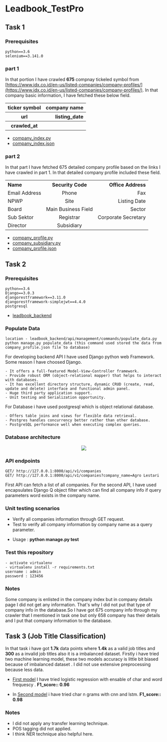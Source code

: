 # Leadbook_TestPro
## Task 1 

### Prerequisites
```
python==3.6
selenium==3.141.0
```

### part 1 

In that portion I have crawled **675** compnay tickeled symbol from [https://www.idx.co.id/en-us/listed-companies/company-profiles/](https://www.idx.co.id/en-us/listed-companies/company-profiles/). In that company basic information, I have fetched these below field.
<center>
<table>
    <tbody>
        <tr>
            <th align="center">ticker symbol</th>
            <th align="right">company name</th>
        </tr>
        <tr>
            <th align="center">url</th>
            <th align="right">listing_date</th>
        </tr>
        <tr>
            <th align="center">crawled_at</th>
            <th align="right"></th>
        </tr>
    </tbody>
    </table>
   </center>

* [company_index.py](https://github.com/SumonKantiDey/Leadbook_TestPro/blob/master/crawled_data/company_index.py)
* [company_index.json](https://github.com/SumonKantiDey/Leadbook_TestPro/blob/master/crawled_data/company_index.json)

### part 2
In that part I have fetched 675 detailed company profile based on the links I have crawled in part 1. In that detailed company profile included these field.
<center>
<table>
    <tbody>
        <tr>
            <th align="left">Name</th>
            <th align="center">Security Code</th>
            <th align="right">Office Address</th>
        </tr>
        <tr>
            <td align="left">Email Address</td>
            <td align="center">Phone</td>
            <td align="right">Fax</td>
        </tr>
        <tr>
            <td align="left">NPWP</td>
            <td align="center">Site</td>
            <td align="right">Listing Date</td>
        </tr>
        <tr>
            <td align="left">Board</td>
            <td align="center">Main Business Field</td>
            <td align="right">Sector</td>
        </tr>
        <tr>
            <td align="left">Sub Sektor</td>
            <td align="center">Registrar</td>
            <td align="right">Corporate Secretary</td>
        </tr>
        <tr>
            <td align="left">Director</td>
            <td align="center">Subsidiary</td>
            <td align="right"></td>
        </tr>
    </tbody>
</table>
</center>

* [company_profile.py](https://github.com/SumonKantiDey/Leadbook_TestPro/blob/master/crawled_data/company_profile.py)
* [company_subsidiary.py](https://github.com/SumonKantiDey/Leadbook_TestPro/blob/master/crawled_data/company_subsidiary.py)
* [company_profile.json](https://github.com/SumonKantiDey/Leadbook_TestPro/blob/master/crawled_data/company_profile.json)



## Task 2 
### Prerequisites
```
python==3.6
Django==3.0.3
djangorestframework==3.11.0
djangorestframework-simplejwt==4.4.0
postgresql
```
- [leadbook_backend](https://github.com/SumonKantiDey/Leadbook_TestPro/tree/master/leadbook_backend)
### Populate Data
```
location - leadbook_backend/api/management/commands/populate_data.py
python manage.py populate_data (this command used stored the data from company_profile.json file to database) 
```

For developing backend API I have used Django python web Framework. Some reason I have choosed Django.
```
- It offers a full-featured Model-View-Controller framework.
- Provide robust ORM (object-relational mapper) that helps to interact with databases.
- It has excellent directory structure, dynamic CRUD (create, read, update and delete) interface and functional admin panel.
- Huge third party application support.
- Unit testing and Serialization opportunity. 
```
For Database i have used postgresql which is object relational database.
```
- Offers table joins and views for flexible data retrieval.
- Postgres handles concurrency better rather than other database.
- PostgreSQL performance well when executing complex queries.
```

### Database architecture
<p align="center">
<img src="https://user-images.githubusercontent.com/16388826/74765962-abe63780-52ae-11ea-9d06-0a18177d58ea.png">
</p>

### API endpoints
```
GET/ http://127.0.0.1:8000/api/v1/companies
GET/ http://127.0.0.1:8000/api/v1/companies?company_name=Agro Lestari
```
First API can fetch a list of all companies. For the second API, I have used encapsulates Django Q object filter  which can find
all company info if query parameters word exists in the company name.
### Unit testing scenarios
* Verify all companies information through GET request.
* Test to verify all company information by company name as a query parameter.
- Usage : **python manage.py test**
### Test this repository
```
- activate virtualenv
- virtualenv install -r requirements.txt
username : admin
password : 123456
```
### Notes
Some company is enlisted in the company index but in company details page I did not get any information. That's why I did not put that type of company info in the database.So I have got 675 company info through my crawler that I mentioned in task one but only 658 company has their details and I put that company information to the database.

## Task 3 (Job Title Classification)
In that task i have got **1.7k** data points where **1.4k** as a valid job titles and **300** as a invalid job titles also it is a imbalanced dataset. Firstly i have tried two machine learning model, these two models accuracy is little bit biased because of imbalanced dataset . I did not use extensive preprocessing because less data.
- [First model](https://github.com/SumonKantiDey/Leadbook_TestPro/blob/master/Leadbook_Data_Challenge/model/Logistic%20Regression.ipynb) I have tried logistic regression with ensable of char and word frequescy . **F1_score:: 0.96**

- In [Second model](https://github.com/SumonKantiDey/Leadbook_TestPro/blob/master/Leadbook_Data_Challenge/model/lstm%20%2B%20cnn%20%2B%20char_n_grams%20.ipynb) i have tried char n grams with cnn and lstm. **F1_score:: 0.98**
 ### Notes
 * I did not apply any transfer learning technique.
 * POS tagging did not applied.
 * I think NER technique also helpful here.
